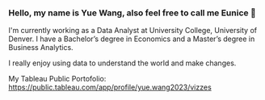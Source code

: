 ### Hello, my name is Yue Wang, also feel free to call me Eunice 👋
I'm currently working as a Data Analyst at University College, University of Denver. I have a Bachelor’s degree in Economics and a Master’s degree in Business Analytics.

I really enjoy using data to understand the world and make changes.

My Tableau Public Portofolio: https://public.tableau.com/app/profile/yue.wang2023/vizzes

<!---
YueWang2023/YueWang2023 is a ✨ special ✨ repository because its `README.md` (this file) appears on your GitHub profile.
You can click the Preview link to take a look at your changes.
--->
